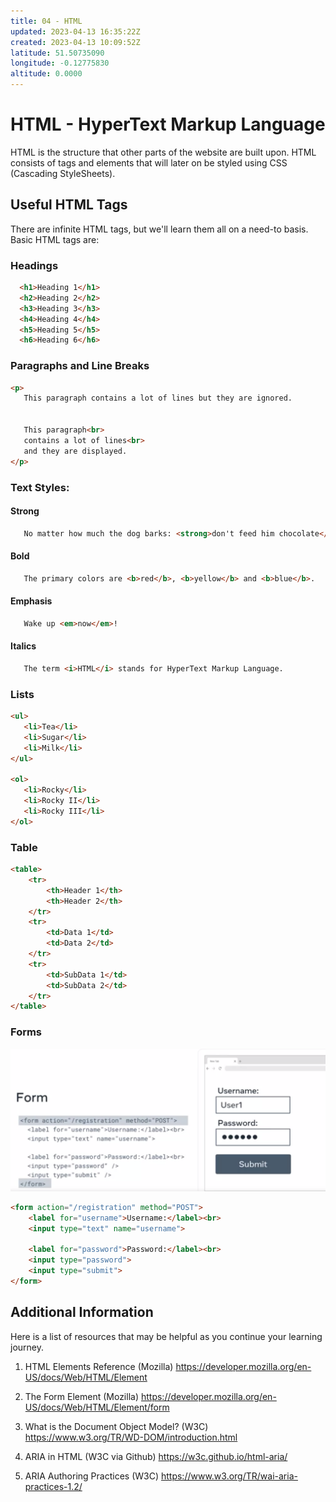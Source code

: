 ```yaml
---
title: 04 - HTML
updated: 2023-04-13 16:35:22Z
created: 2023-04-13 10:09:52Z
latitude: 51.50735090
longitude: -0.12775830
altitude: 0.0000
---
```


# HTML - HyperText Markup Language

HTML is the structure that other parts of the website are built upon.
HTML consists of tags and elements that will later on be styled using CSS (Cascading StyleSheets).

## Useful HTML Tags
There are infinite HTML tags, but we'll learn them all on a need-to basis. Basic HTML tags are:

### Headings
```html
  <h1>Heading 1</h1>
  <h2>Heading 2</h2>
  <h3>Heading 3</h3>
  <h4>Heading 4</h4>
  <h5>Heading 5</h5>
  <h6>Heading 6</h6>
```

### Paragraphs and Line Breaks

```html
<p>
   This paragraph contains a lot of lines but they are ignored.


   This paragraph<br>
   contains a lot of lines<br>
   and they are displayed.
</p>
```

### Text Styles:
#### Strong
```html
   No matter how much the dog barks: <strong>don't feed him chocolate</strong>.
```
#### Bold
```html
   The primary colors are <b>red</b>, <b>yellow</b> and <b>blue</b>.
```
#### Emphasis
```html
   Wake up <em>now</em>!
```
#### Italics
```html
   The term <i>HTML</i> stands for HyperText Markup Language.
```
### Lists
```html
<ul>
   <li>Tea</li>
   <li>Sugar</li>
   <li>Milk</li>
</ul>

<ol>
   <li>Rocky</li>
   <li>Rocky II</li>
   <li>Rocky III</li>
</ol>
```

### Table
```html
<table>
	<tr>
		<th>Header 1</th>
		<th>Header 2</th>
	</tr>
	<tr>
		<td>Data 1</td>
		<td>Data 2</td>
	</tr>
	<tr>
		<td>SubData 1</td>
		<td>SubData 2</td>
	</tr>
</table>
```

### Forms
![5f746e1e86995e5ae380b0f27a1a418e.png](../_resources/5f746e1e86995e5ae380b0f27a1a418e.png)

```html
<form action="/registration" method="POST">
	<label for="username">Username:</label><br>
	<input type="text" name="username">
	
	<label for="password">Password:</label><br>
	<input type="password">
	<input type="submit">
</form>
```
## Additional Information
Here is a list of resources that may be helpful as you continue your learning journey.

1. HTML Elements Reference (Mozilla)
https://developer.mozilla.org/en-US/docs/Web/HTML/Element

2. The Form Element (Mozilla)
https://developer.mozilla.org/en-US/docs/Web/HTML/Element/form

3. What is the Document Object Model? (W3C)
https://www.w3.org/TR/WD-DOM/introduction.html

4. ARIA in HTML (W3C via Github)
https://w3c.github.io/html-aria/

5. ARIA Authoring Practices  (W3C)
https://www.w3.org/TR/wai-aria-practices-1.2/